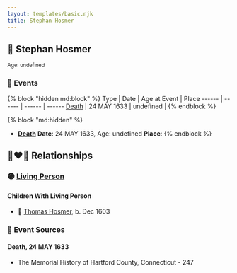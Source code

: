 ```yaml
---
layout: templates/basic.njk
title: Stephan Hosmer
---
```

## 🔵 Stephan Hosmer
<small>Age: undefined</small>


### 📆 Events

{% block "hidden md:block" %}
Type | Date | Age at Event | Place
------ | ------ | ------ | ------
[Death](#event-event-2) | 24 MAY 1633 | undefined |
{% endblock %}

{% block "md:hidden" %}
- **[Death](#event-event-2)**
**Date**: 24 MAY 1633, Age: undefined
**Place**:
{% endblock %}

## 👩‍❤️‍👨 Relationships

### 🟣 [Living Person](/people/7/77992256)

#### Children With Living Person
* 🔵 [Thomas Hosmer](/people/7/70805658), b. Dec 1603
### 📰 Event Sources

#### <a id="event-event-2"></a> Death, 24 MAY 1633
* The Memorial History of Hartford County, Connecticut  - 247